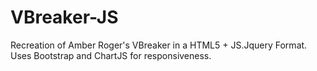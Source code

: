 # VBreaker-JS
Recreation of Amber Roger's VBreaker in a HTML5 + JS.Jquery Format. Uses Bootstrap and ChartJS for responsiveness.
